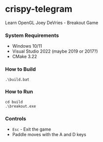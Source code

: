 # crispy-telegram
Learn OpenGL Joey DeVries - Breakout Game

### System Requirements
- Windows 10/11
- Visual Studio 2022 (maybe 2019 or 2017?)
- CMake 3.22

### How to Build
`.\build.bat`

### How to Run
```
cd build
.\breakout.exe
```

### Controls
- `Esc` - Exit the game
- Paddle moves with the A and D keys
